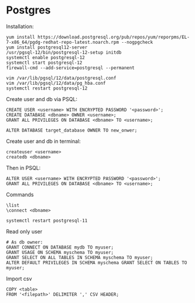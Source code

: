 # Postgres

Installation:
```
yum install https://download.postgresql.org/pub/repos/yum/reporpms/EL-7-x86_64/pgdg-redhat-repo-latest.noarch.rpm --nogpgcheck
yum install postgresql12-server
/usr/pgsql-12/bin/postgresql-12-setup initdb
systemctl enable postgresql-12
systemctl start postgresql-12
firewall-cmd --add-service=postgresql --permanent

vim /var/lib/pgsql/12/data/postgresql.conf
vim /var/lib/pgsql/12/data/pg_hba.conf
systemctl restart postgresql-12
```



Create user and db via PSQL:

```
CREATE USER <username> WITH ENCRYPTED PASSWORD '<password>';
CREATE DATABASE <dbname> OWNER <username>;
GRANT ALL PRIVILEGES ON DATABASE <dbname> TO <username>;
```
```
ALTER DATABASE target_database OWNER TO new_onwer;
```

Create user and db in terminal:

```
createuser <username>
createdb <dbname>
```

Then in PSQL:

```
ALTER USER <username> WITH ENCRYPTED PASSWORD '<password>';
GRANT ALL PRIVILEGES ON DATABASE <dbname> TO <username>;
```



Commands

```
\list
\connect <dbname>
```


```
systemctl restart postgresql-11
```

Read only user

```
# As db owner:
GRANT CONNECT ON DATABASE mydb TO myuser;
GRANT USAGE ON SCHEMA myschema TO myuser;
GRANT SELECT ON ALL TABLES IN SCHEMA myschema TO myuser;
ALTER DEFAULT PRIVILEGES IN SCHEMA myschema GRANT SELECT ON TABLES TO myuser;
```

Import csv
```
COPY <table>
FROM '<filepath>' DELIMITER ',' CSV HEADER;

```
